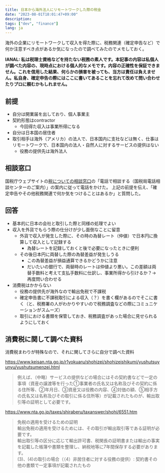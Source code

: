 ```yaml
---
title: 日本から海外法人にリモートワークした際の税金
date: "2023-08-01T18:01:47+09:00"
description:
tags: ["dev", "finance"]
lang: ja
---
```


海外の企業にリモートワークして収入を得た際に、税務関連（確定申告など）で何か注意すべき点があるか気になったので調べてみたのでメモしておく。

**IANAL: 私は税理士資格などを持たない税務の素人です。本記事の内容は私個人が調べた内容の、現時点における個人的なメモです。内容の正確性を保証できません。これを信用した結果、何らかの損害を被っても、当方は責任は負えません。私自身、確定申告の際にはここに書いてあることを忘れて改めて問い合わせたりプロに頼むかもしれません。**

## 前提

- 自分は開業届を出しており、個人事業主
- 契約形態はcontractor
  - 今回得た収入は事業所得になる
- 自分は日本国の居住者
- 取引相手は海外（アメリカ）の法人で、日本国内に支社などは無く、仕事はリモートワークで、日本国内の法人・自然人に対するサービスの提供はない
  - 役務の提供先は海外法人

## 相談窓口

国税庁ウェブサイトの[税についての相談窓口](https://www.nta.go.jp/taxes/shiraberu/shirabekata/9200.htm)の「電話で相談する（国税局電話相談センターのご案内）」の案内に従って電話をかけた。
上記の前提を伝え、「確定申告やその他税務関連で何か気をつけることはあるか」と質問した。

## 回答

- 基本的に日本の会社と取引した際と同様の処理でよい
- 収入を外貨でもらう際の仕分けが少し面倒なことに留意
  - 外貨で収入が発生した際に、その時の為替レート（仲値）で日本円に換算して収入として記録する
    - 為替レートを記録しておくと後で必要になったときに便利
  - その後日本円に両替した際の為替差益が発生しうる
    - この為替差益が損益通算できるかどうかに注意
    - だいたいの銀行で、両替時のレートは仲値より悪い。この差額は両替手数料と考えて支払手数料に仕訳し、事業所得から引けるか？→再度問い合わせる
- 消費税はかからない
  - 役務の提供先が海外なので輸出免税で不課税
  - 確定申告書に不課税取引による収入（？）を書く欄があるのでそこに書く（と、税務署の人がわかりやすいので税務調査などの際にコミュニケーションがスムーズ）
  - 取引における書類を保管しておき、税務調査があった場合に見せられるようにしておく

## 消費税に関して調べた資料

消費税まわりが特殊なので、それに関してさらに自分で調べた資料

https://www.keisan.nta.go.jp/r1yokuaru/shohizei/shohizeishikumi/yushutsuyunyu/yushutsumenzei.html

> 例えば、（中略）サービスの提供などの場合にはその契約書などで一定の事項（資産の譲渡等を行った①事業者の氏名又は名称及びその契約に係る住所等、②年月日、③資産又は役務の内容、④対価の額、⑤相手方の氏名又は名称及びその取引に係る住所等）が記載されたものが、輸出取引等の証明として必要です。

https://www.nta.go.jp/taxes/shiraberu/taxanswer/shohi/6551.htm

> 免税の適用を受けるための証明\
> 輸出免税の適用を受けるためには、その取引が輸出取引等である証明が必要です。\
> 輸出取引等の区分に応じて輸出許可書、税関長の証明書または輸出の事実を記載した帳簿や書類を整理し、納税地等に7年間保存する必要があります。\
> (3)、(4)の取引の場合（（4）非居住者に対する役務の提供）: 契約書その他の書類で一定事項が記載されたもの

